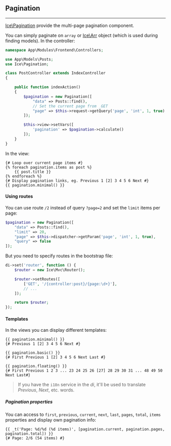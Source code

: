 ## Pagination
***
[Ice\Pagination](http://doc.iceframework.org/latest/class/Ice/Pagination.html) provide the multi-page pagination component.

You can simply paginate on `array` or [Ice\Arr](http://doc.iceframework.org/latest/class/Ice/Arr.html) object (which is used during finding models). In the controller:
```php
namespace App\Modules\Frontend\Controllers;

use App\Models\Posts;
use Ice\Pagination;

class PostController extends IndexController
{

    public function indexAction()
    {
        $pagination = new Pagination([
            "data" => Posts::find(),
            // Set the current page from _GET
            "page" => $this->request->getQuery('page', 'int', 1, true)
        ]);

        $this->view->setVars([
            'pagination' => $pagination->calculate()
        ]);
    }
}
```

In the view:
```twig
{# Loop over current page items #}
{% foreach pagination.items as post %}
    {{ post.title }}
{% endforeach %}
{# Display pagination links, eg. Previous 1 [2] 3 4 5 6 Next #}
{{ pagination.minimal() }}
```

#### Using routes
You can use route `/2` instead of query `?page=2` and set the `limit` items per page:
```php
$pagination = new Pagination([
    "data" => Posts::find(),
    "limit" => 20,
    "page" => $this->dispatcher->getParam('page', 'int', 1, true),
    "query" => false
]);
```

But you need to specify routes in the bootstrap file:
```php
di->set('router', function () {
    $router = new Ice\Mvc\Router();

    $router->setRoutes([
        ['GET', '/{controller:post}/{page:\d+}'],
        // ...
    ]);

    return $router;
});
```

#### Templates
In the views you can display different templates:
```twig
{{ pagination.minimal() }}
{# Previous 1 [2] 3 4 5 6 Next #}
```

```twig
{{ pagination.basic() }}
{# First Previous 1 [2] 3 4 5 6 Next Last #}
```

```twig
{{ pagination.floating() }}
{# First Previous 1 2 3 ... 23 24 25 26 [27] 28 29 30 31 ... 48 49 50 Next Last#}
```

> If you have the `i18n` service in the *di*, it'll be used to translate _Previous_, _Next_, etc. words.

##### Pagination properties
You can access to `first`, `previous`, `current`, `next`, `last`, `pages`, `total`, `items` properties and display own pagination info:
```twig
{{ _t('Page: %d/%d (%d items)', [pagination.current, pagination.pages, pagination.total]) }}
{# Page: 2/6 (54 items) #}
```